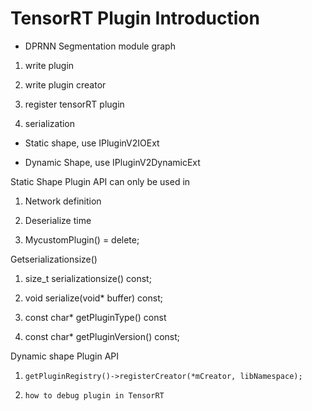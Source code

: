 # TensorRT Plugin Introduction

- DPRNN Segmentation module graph

1. write plugin

2. write plugin creator 

3. register tensorRT plugin

4. serialization 

* Static shape, use IPluginV2IOExt

* Dynamic Shape, use IPluginV2DynamicExt

Static Shape Plugin API can only be used in 

1. Network definition

2. Deserialize time

3. MycustomPlugin() = delete;


Getserializationsize()

1. size_t serializationsize() const;

2. void serialize(void* buffer) const;

3. const char* getPluginType() const

4. const char* getPluginVersion() const;

Dynamic shape Plugin API

1. `getPluginRegistry()->registerCreator(*mCreator, libNamespace);`

2. `how to debug plugin in TensorRT`